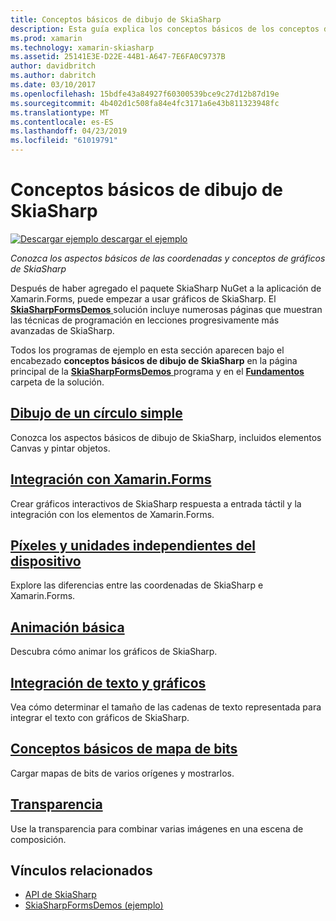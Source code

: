```yaml
---
title: Conceptos básicos de dibujo de SkiaSharp
description: Esta guía explica los conceptos básicos de los conceptos de SkiaSharp gráficos y las coordenadas en las aplicaciones de Xamarin.Forms.
ms.prod: xamarin
ms.technology: xamarin-skiasharp
ms.assetid: 25141E3E-D22E-44B1-A647-7E6FA0C9737B
author: davidbritch
ms.author: dabritch
ms.date: 03/10/2017
ms.openlocfilehash: 15bdfe43a84927f60300539bce9c27d12b87d19e
ms.sourcegitcommit: 4b402d1c508fa84e4fc3171a6e43b811323948fc
ms.translationtype: MT
ms.contentlocale: es-ES
ms.lasthandoff: 04/23/2019
ms.locfileid: "61019791"
---
```

# <a name="skiasharp-drawing-basics"></a>Conceptos básicos de dibujo de SkiaSharp

[![Descargar ejemplo](~/media/shared/download.png) descargar el ejemplo](https://developer.xamarin.com/samples/xamarin-forms/SkiaSharpForms/Demos/)

_Conozca los aspectos básicos de las coordenadas y conceptos de gráficos de SkiaSharp_

Después de haber agregado el paquete SkiaSharp NuGet a la aplicación de Xamarin.Forms, puede empezar a usar gráficos de SkiaSharp. El [ **SkiaSharpFormsDemos** ](https://developer.xamarin.com/samples/xamarin-forms/SkiaSharpForms/Demos/) solución incluye numerosas páginas que muestran las técnicas de programación en lecciones progresivamente más avanzadas de SkiaSharp.

Todos los programas de ejemplo en esta sección aparecen bajo el encabezado **conceptos básicos de dibujo de SkiaSharp** en la página principal de la [ **SkiaSharpFormsDemos** ](https://developer.xamarin.com/samples/xamarin-forms/SkiaSharpForms/Demos/) programa y en el [ **Fundamentos** ](https://github.com/xamarin/xamarin-forms-samples/tree/master/SkiaSharpForms/Demos/Demos/SkiaSharpFormsDemos/Basics) carpeta de la solución.

## <a name="drawing-a-simple-circlecirclemd"></a>[Dibujo de un círculo simple](circle.md)

Conozca los aspectos básicos de dibujo de SkiaSharp, incluidos elementos Canvas y pintar objetos.

## <a name="integrating-with-xamarinformsintegrationmd"></a>[Integración con Xamarin.Forms](integration.md)

Crear gráficos interactivos de SkiaSharp respuesta a entrada táctil y la integración con los elementos de Xamarin.Forms.

## <a name="pixels-and-device-independent-unitspixelsmd"></a>[Píxeles y unidades independientes del dispositivo](pixels.md)

Explore las diferencias entre las coordenadas de SkiaSharp e Xamarin.Forms.

## <a name="basic-animationanimationmd"></a>[Animación básica](animation.md)

Descubra cómo animar los gráficos de SkiaSharp.

## <a name="integrating-text-and-graphicstextmd"></a>[Integración de texto y gráficos](text.md)

Vea cómo determinar el tamaño de las cadenas de texto representada para integrar el texto con gráficos de SkiaSharp.

## <a name="bitmap-basicsbitmapsmd"></a>[Conceptos básicos de mapa de bits](bitmaps.md)

Cargar mapas de bits de varios orígenes y mostrarlos.

## <a name="transparencytransparencymd"></a>[Transparencia](transparency.md)

Use la transparencia para combinar varias imágenes en una escena de composición.

## <a name="related-links"></a>Vínculos relacionados

- [API de SkiaSharp](https://docs.microsoft.com/dotnet/api/skiasharp)
- [SkiaSharpFormsDemos (ejemplo)](https://developer.xamarin.com/samples/xamarin-forms/SkiaSharpForms/Demos/)
